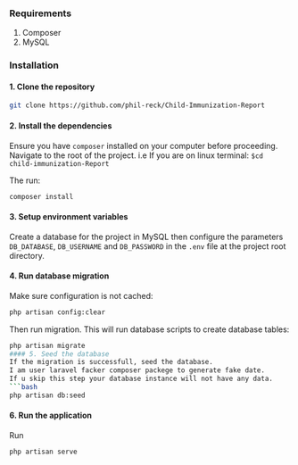 
### Requirements
1. Composer
2. MySQL

### Installation
#### 1. Clone the repository
```bash
git clone https://github.com/phil-reck/Child-Immunization-Report
```
#### 2. Install the dependencies
Ensure you have `composer` installed on your computer before proceeding.
Navigate to the root of the project. i.e If you are on linux terminal: `$cd child-immunization-Report`

The run:
```bash
composer install
```

#### 3. Setup environment variables
Create a database for the project in MySQL then configure the parameters `DB_DATABASE`, `DB_USERNAME` and `DB_PASSWORD` in the `.env` file at the project root directory.

#### 4. Run database migration
Make sure configuration is not cached:
```bash
php artisan config:clear
```

Then run migration. This will run database scripts to create database tables:
```bash
php artisan migrate
#### 5. Seed the database
If the migration is successfull, seed the database.
I am user laravel facker composer packege to generate fake date.
If u skip this step your database instance will not have any data.
```bash
php artisan db:seed
```


#### 6. Run the application
Run
```bash
php artisan serve
```
